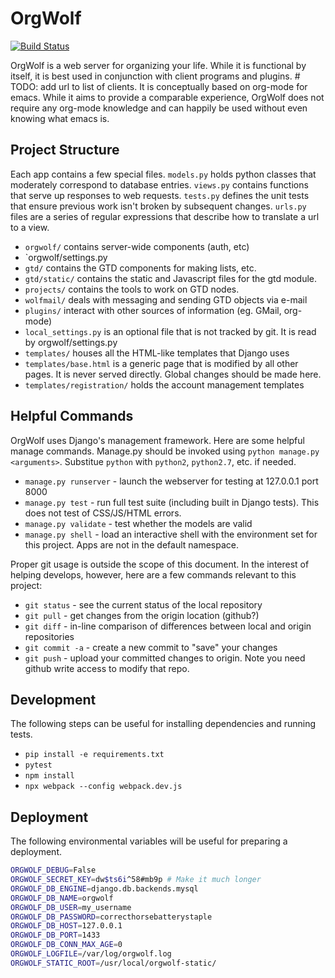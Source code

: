 OrgWolf
=======

[![Build Status](https://travis-ci.org/canismarko/orgwolf.svg?branch=master)](https://travis-ci.org/canismarko/orgwolf)

OrgWolf is a web server for organizing your life. While it is functional by itself, it is best used in conjunction with client programs and plugins. # TODO: add url to list of clients.
It is conceptually based on org-mode for emacs. While it aims to provide a comparable experience, OrgWolf does not require any org-mode knowledge and can happily be used without even knowing what emacs is.

Project Structure
-----------------
Each app contains a few special files. `models.py` holds python classes that moderately correspond to database entries. `views.py` contains functions that serve up responses to web requests. `tests.py` defines the unit tests that ensure previous work isn't broken by subsequent changes. `urls.py` files are a series of regular expressions that describe how to translate a url to a view.
+ `orgwolf/` contains server-wide components (auth, etc)
+ `orgwolf/settings.py
+ `gtd/` contains the GTD components for making lists, etc.
+ `gtd/static/` contains the static and Javascript files for the gtd module.
+ `projects/` contains the tools to work on GTD nodes.
+ `wolfmail/` deals with messaging and sending GTD objects via e-mail
+ `plugins/` interact with other sources of information (eg. GMail, org-mode)
+ `local_settings.py` is an optional file that is not tracked by git. It is read by orgwolf/settings.py
+ `templates/` houses all the HTML-like templates that Django uses
+ `templates/base.html` is a generic page that is modified by all other pages. It is never served directly. Global changes should be made here.
+ `templates/registration/` holds the account management templates

Helpful Commands
--------------------
OrgWolf uses Django's management framework. Here are some helpful manage commands. Manage.py should be invoked using `python manage.py <arguments>`. Substitue `python` with `python2`, `python2.7`, etc. if needed.
+ `manage.py runserver` - launch the webserver for testing at 127.0.0.1 port 8000
+ `manage.py test` - run full test suite (including built in Django tests). This does not test of CSS/JS/HTML errors.
+ `manage.py validate` - test whether the models are valid
+ `manage.py shell` - load an interactive shell with the environment set for this project. Apps are not in the default namespace.

Proper git usage is outside the scope of this document. In the interest of helping develops, however, here are a few commands relevant to this project:
+ `git status` - see the current status of the local repository
+ `git pull` - get changes from the origin location (github?)
+ `git diff` - in-line comparison of differences between local and origin repositories
+ `git commit -a` - create a new commit to "save" your changes
+ `git push` - upload your committed changes to origin. Note you need github write access to modify that repo.

Development
-----------

The following steps can be useful for installing dependencies and running tests.

+ `pip install -e requirements.txt`
+ `pytest`
+ `npm install`
+ `npx webpack --config webpack.dev.js`

Deployment
----------

The following environmental variables will be useful for preparing a deployment.

```bash
ORGWOLF_DEBUG=False
ORGWOLF_SECRET_KEY=dw$ts6i^58#mb9p # Make it much longer
ORGWOLF_DB_ENGINE=django.db.backends.mysql
ORGWOLF_DB_NAME=orgwolf
ORGWOLF_DB_USER=my_username
ORGWOLF_DB_PASSWORD=correcthorsebatterystaple
ORGWOLF_DB_HOST=127.0.0.1
ORGWOLF_DB_PORT=1433
ORGWOLF_DB_CONN_MAX_AGE=0
ORGWOLF_LOGFILE=/var/log/orgwolf.log
ORGWOLF_STATIC_ROOT=/usr/local/orgwolf-static/
```
